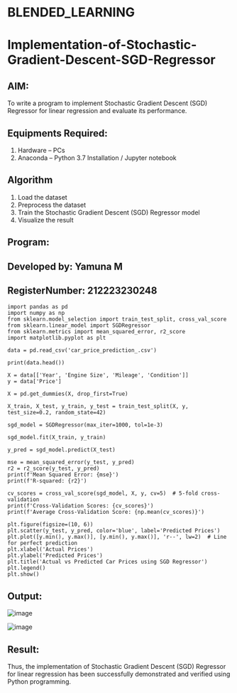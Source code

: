 # BLENDED_LEARNING
# Implementation-of-Stochastic-Gradient-Descent-SGD-Regressor

## AIM:
To write a program to implement Stochastic Gradient Descent (SGD) Regressor for linear regression and evaluate its performance.

## Equipments Required:
1. Hardware – PCs
2. Anaconda – Python 3.7 Installation / Jupyter notebook

## Algorithm
1. Load the dataset
2. Preprocess the dataset
3. Train the Stochastic Gradient Descent (SGD) Regressor model
4. Visualize the result

## Program:
## Developed by: Yamuna M
## RegisterNumber: 212223230248
```
import pandas as pd
import numpy as np
from sklearn.model_selection import train_test_split, cross_val_score
from sklearn.linear_model import SGDRegressor
from sklearn.metrics import mean_squared_error, r2_score
import matplotlib.pyplot as plt

data = pd.read_csv('car_price_prediction_.csv')

print(data.head())

X = data[['Year', 'Engine Size', 'Mileage', 'Condition']] 
y = data['Price']

X = pd.get_dummies(X, drop_first=True)

X_train, X_test, y_train, y_test = train_test_split(X, y, test_size=0.2, random_state=42)

sgd_model = SGDRegressor(max_iter=1000, tol=1e-3)

sgd_model.fit(X_train, y_train)

y_pred = sgd_model.predict(X_test)

mse = mean_squared_error(y_test, y_pred)
r2 = r2_score(y_test, y_pred)
print(f'Mean Squared Error: {mse}')
print(f'R-squared: {r2}')

cv_scores = cross_val_score(sgd_model, X, y, cv=5)  # 5-fold cross-validation
print(f'Cross-Validation Scores: {cv_scores}')
print(f'Average Cross-Validation Score: {np.mean(cv_scores)}')

plt.figure(figsize=(10, 6))
plt.scatter(y_test, y_pred, color='blue', label='Predicted Prices')
plt.plot([y.min(), y.max()], [y.min(), y.max()], 'r--', lw=2)  # Line for perfect prediction
plt.xlabel('Actual Prices')
plt.ylabel('Predicted Prices')
plt.title('Actual vs Predicted Car Prices using SGD Regressor')
plt.legend()
plt.show()
```

## Output:
![image](https://github.com/user-attachments/assets/526d4aec-210a-4380-9c59-acafee7713f0)

![image](https://github.com/user-attachments/assets/26d0fa87-2da4-4e66-a963-f3aeef620c9a)


## Result:
Thus, the implementation of Stochastic Gradient Descent (SGD) Regressor for linear regression has been successfully demonstrated and verified using Python programming.
